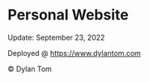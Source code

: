 # Personal Website

Update: September 23, 2022

Deployed @ https://www.dylantom.com

&copy; Dylan Tom
